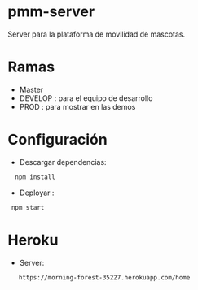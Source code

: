 # pmm-server
Server para la plataforma de movilidad de mascotas.

# Ramas
  - Master
  - DEVELOP : para el equipo de desarrollo
  - PROD : para mostrar en las demos
# Configuración
  - Descargar dependencias:
  ```sh
    npm install
  ```
  - Deployar :
  ```sh
   npm start
  ```
# Heroku
 - Server:
 ```sh
    https://morning-forest-35227.herokuapp.com/home
 ```

